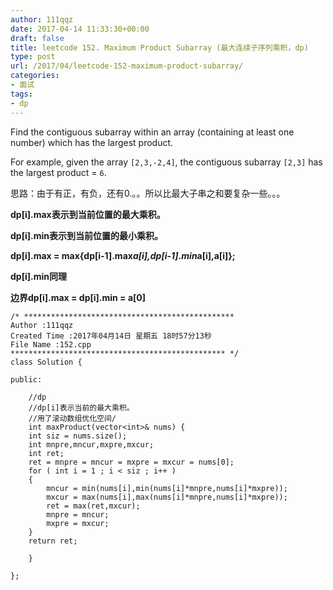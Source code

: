 ```yaml
---
author: 111qqz
date: 2017-04-14 11:33:30+00:00
draft: false
title: leetcode 152. Maximum Product Subarray (最大连续子序列乘积，dp)
type: post
url: /2017/04/leetcode-152-maximum-product-subarray/
categories:
- 面试
tags:
- dp
---
```













Find the contiguous subarray within an array (containing at least one number) which has the largest product.

For example, given the array `[2,3,-2,4]`,
the contiguous subarray `[2,3]` has the largest product = `6`.

思路：由于有正，有负，还有0.。。所以比最大子串之和要复杂一些。。。

**dp[i].max表示到当前位置的最大乘积。**

**dp[i].min表示到当前位置的最小乘积。**

**dp[i].max = max{dp[i-1].max*a[i],dp[i-1].min*a[i],a[i]};**

**dp[i].min同理**

**边界dp[i].max = dp[i].min = a[0]**

    
    /* ***********************************************
    Author :111qqz
    Created Time :2017年04月14日 星期五 18时57分13秒
    File Name :152.cpp
    ************************************************ */
    class Solution {
    
    public:
    
        //dp
        //dp[i]表示当前的最大乘积。
        //用了滚动数组优化空间/
        int maxProduct(vector<int>& nums) {
    	int siz = nums.size();
    	int mnpre,mncur,mxpre,mxcur;
    	int ret;
    	ret = mnpre = mncur = mxpre = mxcur = nums[0];
    	for ( int i = 1 ; i < siz ; i++ )
    	{
    	    mncur = min(nums[i],min(nums[i]*mnpre,nums[i]*mxpre));
    	    mxcur = max(nums[i],max(nums[i]*mnpre,nums[i]*mxpre));
    	    ret = max(ret,mxcur);
    	    mnpre = mncur;
    	    mxpre = mxcur;
    	}
    	return ret;
    	
        }
    
    };
    







